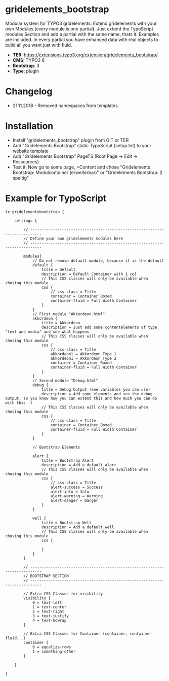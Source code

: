 # gridelements_bootstrap

Modular system for TYPO3 gridelements: Extend gridelements with your own Modules (every module is one partial). Just extend the TypoScript modules Section and add a partial with the same name, thats it. Examples are included. In every partial you have enhanced data with real objects to build all you want just with fluid.

* **TER**: https://extensions.typo3.org/extension/gridelements_bootstrap/
* **CMS**: TYPO3 8
* **Bootstrap**: 3
* **Type**: plugin

# Changelog

* 21.11.2018 - Removed namespaces from templates

# Installation

* Install "gridelements_bootstrap" plugin from GIT or TER
* Add "Gridelements Bootstrap" static TypoScript (setup.txt) to your website template
* Add "Gridelements Bootstrap" PageTS (Root Page -> Edit -> Ressources)
* Test it: Now go to some page, +Content and chose "Gridelements Bootstrap: Modulcontainer (erweiterbar)" or "Gridelements Bootstrap: 2 spaltig"

# Example for TypoScript

```
tx_gridelementsbootstrap {

    settings {

        // ---------------------------------------------------------------------------
        // Define your own gridelements modules here
        // ---------------------------------------------------------------------------

        modules{
            // Do not remove default module, because it is the default
            default {
                title = Default
                description = Default Container with 1 col
                // This CSS classes will only be available when chosing this module
                css {
                    // css-class = Title
                    container = Container Boxed
                    container-fluid = Full Width Container
                }
            }
            // First module "Akkordeon.html"
            akkordeon {
                title = Akkordeon
                description = Just add some contentelements of type "text and media" and see what happens
                // This CSS classes will only be available when chosing this module
                css {
                    // css-class = Title
                    akkordeon1 = Akkordeon Type 1
                    akkordeon1 = Akkordeon Type 2
                    container = Container Boxed
                    container-fluid = Full Width Container
                }
            }
            // Second module "Debug.html"
            debug {
                title = Debug Output (see variables you can use)
                description = Add some elements and see the debug output, so you know how you can extend this and how much you can do with this :)
                // This CSS classes will only be available when chosing this module
                css {
                    // css-class = Title
                    container = Container Boxed
                    container-fluid = Full Width Container
                }
            }

            // Bootstrap Elements

            alert {
                title = Bootstrap Alert
                description = Add a default alert
                // This CSS classes will only be available when chosing this module
                css {
                    // css-class = Title
                    alert-success = Success
                    alert-info = Info
                    alert-warning = Warning
                    alert-danger = Danger
                }
            }

            well {
                title = Bootstrap Well
                description = Add a default well
                // This CSS classes will only be available when chosing this module
                css {

                }
            }
        }

        // ---------------------------------------------------------------------------
        // BOOTSTRAP SECTION
        // ---------------------------------------------------------------------------

        // Extra CSS Classes for visibility
        visibility {
            0 = text-left
            1 = text-center
            2 = text-right
            3 = text-justify
            4 = text-nowrap
        }

        // Extra CSS Classes for Container (container, container-fluid...)
        container {
            0 = equalize-rows
            1 = something-other
        }

    }

}
```